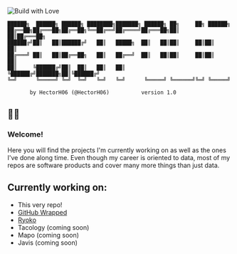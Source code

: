 ![Build with Love](http://ForTheBadge.com/images/badges/built-with-love.svg)

```ascii
██████╗  ██████╗ ██████╗ ████████╗███████╗ ██████╗ ██╗     ██╗ ██████╗ 
██╔══██╗██╔═══██╗██╔══██╗╚══██╔══╝██╔════╝██╔═══██╗██║     ██║██╔═══██╗
██████╔╝██║   ██║██████╔╝   ██║   █████╗  ██║   ██║██║     ██║██║   ██║
██╔═══╝ ██║   ██║██╔══██╗   ██║   ██╔══╝  ██║   ██║██║     ██║██║   ██║
██║     ╚██████╔╝██║  ██║   ██║   ██║     ╚██████╔╝███████╗██║╚██████╔╝
╚═╝      ╚═════╝ ╚═╝  ╚═╝   ╚═╝   ╚═╝      ╚═════╝ ╚══════╝╚═╝ ╚═════╝ 

       by HectorH06 (@HectorH06)          version 1.0
```

## :cook:

### Welcome!
Here you will find the projects I'm currently working on as well as the ones I've done along time. Even though my career is oriented to data, most of my repos are software products and cover many more things than just data.

## Currently working on:

- This very repo!
- [GitHub Wrapped](https://github.com/HectorH06/GitHub-Wrapped)
- [Ryoko](https://github.com/HectorH06/Ryoko)
- Tacology (coming soon)
- Mapo (coming soon)
- Javis (coming soon)